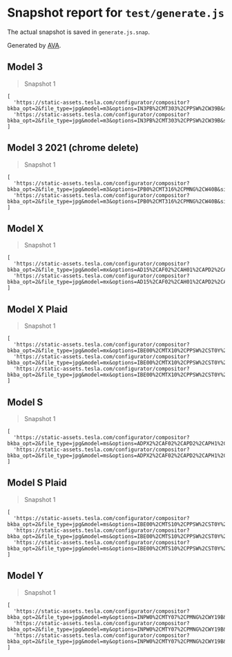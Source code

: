# Snapshot report for `test/generate.js`

The actual snapshot is saved in `generate.js.snap`.

Generated by [AVA](https://avajs.dev).

## Model 3

> Snapshot 1

    [
      'https://static-assets.tesla.com/configurator/compositor?bkba_opt=2&file_type=jpg&model=m3&options=IN3PB%2CMT303%2CPPSW%2CW39B&size=800&view=STUD_3QTR',
      'https://static-assets.tesla.com/configurator/compositor?bkba_opt=2&file_type=jpg&model=m3&options=IN3PB%2CMT303%2CPPSW%2CW39B&size=800&view=STUD_SEAT',
    ]

## Model 3 2021 (chrome delete)

> Snapshot 1

    [
      'https://static-assets.tesla.com/configurator/compositor?bkba_opt=2&file_type=jpg&model=m3&options=IPB0%2CMT316%2CPMNG%2CW40B&size=800&view=STUD_3QTR',
      'https://static-assets.tesla.com/configurator/compositor?bkba_opt=2&file_type=jpg&model=m3&options=IPB0%2CMT316%2CPMNG%2CW40B&size=800&view=STUD_SEAT',
    ]

## Model X

> Snapshot 1

    [
      'https://static-assets.tesla.com/configurator/compositor?bkba_opt=2&file_type=jpg&model=mx&options=AD15%2CAF02%2CAH01%2CAPD2%2CAPH1%2CAU01%2CBC0R%2CBP00%2CBR00%2CBS00%2CBTX4%2CCC03%2CCF00%2CCH04%2CCODE%2CCPF1%2CCW02%2CDA02%2CDRLH%2CDSH7%2CDV4W%2CFG02%2CFR02%2CGLTL%2CIDCF%2CIX01%2CLP01%2CLT3W%2CMDLX%2CME02%2CMI00%2CMT90P%2COSSW%2CPA00%2CPF01%2CPI01%2CPK00%2CPPSW%2CPS00%2CPX4D%2CQLEW%2CREEU%2CRFPX%2CS06W%2CSC04%2CSP01%2CSR01%2CSU01%2CTIG2%2CTM00%2CTP03%2CTR01%2CTRA1%2CTW00%2CUTAB%2CWTUT%2CX001%2CX003%2CX007%2CX011%2CX014%2CX019%2CX024%2CX026%2CX028%2CX031%2CX037%2CX039%2CX042%2CX044%2CYFCC&size=800&view=STUD_3QTR',
      'https://static-assets.tesla.com/configurator/compositor?bkba_opt=2&file_type=jpg&model=mx&options=AD15%2CAF02%2CAH01%2CAPD2%2CAPH1%2CAU01%2CBC0R%2CBP00%2CBR00%2CBS00%2CBTX4%2CCC03%2CCF00%2CCH04%2CCODE%2CCPF1%2CCW02%2CDA02%2CDRLH%2CDSH7%2CDV4W%2CFG02%2CFR02%2CGLTL%2CIDCF%2CIX01%2CLP01%2CLT3W%2CMDLX%2CME02%2CMI00%2CMT90P%2COSSW%2CPA00%2CPF01%2CPI01%2CPK00%2CPPSW%2CPS00%2CPX4D%2CQLEW%2CREEU%2CRFPX%2CS06W%2CSC04%2CSP01%2CSR01%2CSU01%2CTIG2%2CTM00%2CTP03%2CTR01%2CTRA1%2CTW00%2CUTAB%2CWTUT%2CX001%2CX003%2CX007%2CX011%2CX014%2CX019%2CX024%2CX026%2CX028%2CX031%2CX037%2CX039%2CX042%2CX044%2CYFCC&size=800&view=STUD_SEAT',
    ]

## Model X Plaid

> Snapshot 1

    [
      'https://static-assets.tesla.com/configurator/compositor?bkba_opt=2&file_type=jpg&model=mx&options=IBE00%2CMTX10%2CPPSW%2CST0Y%2CWX00&size=800&view=STUD_3QTR',
      'https://static-assets.tesla.com/configurator/compositor?bkba_opt=2&file_type=jpg&model=mx&options=IBE00%2CMTX10%2CPPSW%2CST0Y%2CWX00&size=800&view=REAR34',
      'https://static-assets.tesla.com/configurator/compositor?bkba_opt=2&file_type=jpg&model=mx&options=IBE00%2CMTX10%2CPPSW%2CST0Y%2CWX00&size=800&view=STUD_SEAT',
    ]

## Model S

> Snapshot 1

    [
      'https://static-assets.tesla.com/configurator/compositor?bkba_opt=2&file_type=jpg&model=ms&options=ADPX2%2CAF02%2CAPD2%2CAPH1%2CAU00%2CBC0B%2CBP00%2CBR00%2CBS00%2CBTX4%2CCF00%2CCH04%2CCODE%2CCPF1%2CCW02%2CDA02%2CDCF0%2CDRLH%2CDSH7%2CDV4W%2CFG02%2CIDCF%2CIX01%2CLP01%2CMDLS%2CME02%2CMI01%2CMT90A%2CPA00%2CPF00%2CPI01%2CPK00%2CPMSS%2CPS01%2CPX00%2CQNEB%2CREEU%2CRFP2%2CRU00%2CSC04%2CSP01%2CSR01%2CSU01%2CTM00%2CTP03%2CTR00%2CUTAB%2CWTSS%2CX001%2CX003%2CX007%2CX011%2CX014%2CX021%2CX025%2CX027%2CX028%2CX031%2CX037%2CX039%2CX044%2CYFFC&size=800&view=STUD_3QTR',
      'https://static-assets.tesla.com/configurator/compositor?bkba_opt=2&file_type=jpg&model=ms&options=ADPX2%2CAF02%2CAPD2%2CAPH1%2CAU00%2CBC0B%2CBP00%2CBR00%2CBS00%2CBTX4%2CCF00%2CCH04%2CCODE%2CCPF1%2CCW02%2CDA02%2CDCF0%2CDRLH%2CDSH7%2CDV4W%2CFG02%2CIDCF%2CIX01%2CLP01%2CMDLS%2CME02%2CMI01%2CMT90A%2CPA00%2CPF00%2CPI01%2CPK00%2CPMSS%2CPS01%2CPX00%2CQNEB%2CREEU%2CRFP2%2CRU00%2CSC04%2CSP01%2CSR01%2CSU01%2CTM00%2CTP03%2CTR00%2CUTAB%2CWTSS%2CX001%2CX003%2CX007%2CX011%2CX014%2CX021%2CX025%2CX027%2CX028%2CX031%2CX037%2CX039%2CX044%2CYFFC&size=800&view=STUD_SEAT',
    ]

## Model S Plaid

> Snapshot 1

    [
      'https://static-assets.tesla.com/configurator/compositor?bkba_opt=2&file_type=jpg&model=ms&options=IBE00%2CMTS10%2CPPSW%2CST0Y%2CWS90&size=800&view=STUD_3QTR',
      'https://static-assets.tesla.com/configurator/compositor?bkba_opt=2&file_type=jpg&model=ms&options=IBE00%2CMTS10%2CPPSW%2CST0Y%2CWS90&size=800&view=REAR34',
      'https://static-assets.tesla.com/configurator/compositor?bkba_opt=2&file_type=jpg&model=ms&options=IBE00%2CMTS10%2CPPSW%2CST0Y%2CWS90&size=800&view=STUD_SEAT',
    ]

## Model Y

> Snapshot 1

    [
      'https://static-assets.tesla.com/configurator/compositor?bkba_opt=2&file_type=jpg&model=my&options=INPW0%2CMTY07%2CPMNG%2CWY19B&size=800&view=STUD_3QTR',
      'https://static-assets.tesla.com/configurator/compositor?bkba_opt=2&file_type=jpg&model=my&options=INPW0%2CMTY07%2CPMNG%2CWY19B&size=800&view=REAR34',
      'https://static-assets.tesla.com/configurator/compositor?bkba_opt=2&file_type=jpg&model=my&options=INPW0%2CMTY07%2CPMNG%2CWY19B&size=800&view=STUD_SEAT',
    ]
